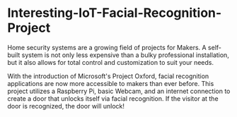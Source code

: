 # Interesting-IoT-Facial-Recognition-Project

Home security systems are a growing field of projects for Makers. A self-built system is not only less expensive than a bulky professional installation, but it also allows for total control and customization to suit your needs.

With the introduction of Microsoft's Project Oxford, facial recognition applications are now more accessible to makers than ever before. This project utilizes a Raspberry Pi, basic Webcam, and an internet connection to create a door that unlocks itself via facial recognition. If the visitor at the door is recognized, the door will unlock!
